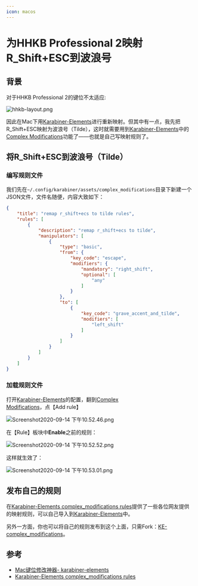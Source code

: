 ```yaml
---
icon: macos
---
```


# 为HHKB Professional 2映射R_Shift+ESC到波浪号

## 背景

对于HHKB Professional 2的键位不太适应:

![hhkb-layout.png](https://tva1.sinaimg.cn/large/703708dcly1giqk8oauijj21jk0ozaer.jpg)

因此在Mac下用[Karabiner-Elements](https://karabiner-elements.pqrs.org/)进行重新映射。但其中有一点，我先把R_Shift+ESC映射为波浪号（Tilde），这时就需要用到[Karabiner-Elements](https://karabiner-elements.pqrs.org/)中的[Complex Modifications](https://karabiner-elements.pqrs.org/docs/manual/configuration/configure-complex-modifications/)功能了——也就是自己写映射规则了。

## 将R_Shift+ESC到波浪号（Tilde）

### 编写规则文件

我们先在`~/.config/karabiner/assets/complex_modifications`目录下新建一个JSON文件，文件名随便，内容大致如下：

````json
{
    "title": "remap r_shift+ecs to tilde rules",
    "rules": [
        {
            "description": "remap r_shift+ecs to tilde",
            "manipulators": [
                {
                    "type": "basic",
                    "from": {
                        "key_code": "escape",
                        "modifiers": {
                            "mandatory": "right_shift",
                            "optional": [
                                "any"
                            ]
                        }
                    },
                    "to": [
                        {
                            "key_code": "grave_accent_and_tilde",
                            "modifiers": [
                                "left_shift"
                            ]
                        }
                    ]
                }
            ]
        }
    ]
}
````

### 加载规则文件

打开[Karabiner-Elements](https://karabiner-elements.pqrs.org/)的配置，翻到[Complex Modifications](https://karabiner-elements.pqrs.org/docs/manual/configuration/configure-complex-modifications/)，点【Add rule】

![Screenshot2020-09-14 下午10.52.46.png](https://tva1.sinaimg.cn/large/703708dcly1giqkjeflglj21j20v8wnx.jpg)

在【Rule】板块中**Enable**之前的规则：

![Screenshot2020-09-14 下午10.52.52.png](https://tva1.sinaimg.cn/large/703708dcly1giqkkdjqh7j21e40m811h.jpg)

这样就生效了：

![Screenshot2020-09-14 下午10.53.01.png](https://tva1.sinaimg.cn/large/703708dcly1giqkksangzj21jg0vwn71.jpg)

## 发布自己的规则

在[Karabiner-Elements complex_modifications rules](https://ke-complex-modifications.pqrs.org/)提供了一些各位网友提供的映射规则，可以自己导入到[Karabiner-Elements](https://karabiner-elements.pqrs.org/)中。

另外一方面，你也可以将自己的规则发布到这个上面，只需Fork：[KE-complex_modifications](https://github.com/pqrs-org/KE-complex_modifications)。

## 参考

- [Mac键位修改神器- karabiner-elements](https://zhuanlan.zhihu.com/p/63340779)
- [Karabiner-Elements complex_modifications rules](https://ke-complex-modifications.pqrs.org/)

